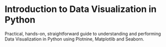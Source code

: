 # Introduction to Data Visualization in Python
Practical, hands-on, straightforward guide to understanding and performing Data Visualization in Python using Plotnine, Matplotlib and Seaborn.
